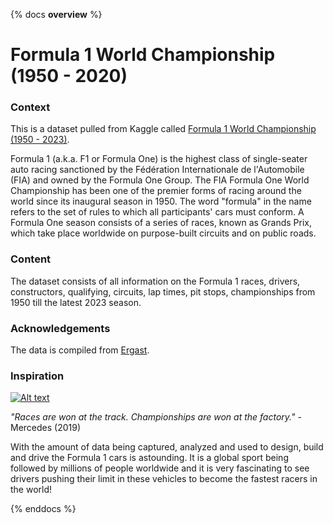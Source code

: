 {% docs __overview__ %}

# Formula 1 World Championship (1950 - 2020)

### Context
This is a dataset pulled from Kaggle called [Formula 1 World Championship (1950 - 2023)](https://www.kaggle.com/datasets/rohanrao/formula-1-world-championship-1950-2020).

Formula 1 (a.k.a. F1 or Formula One) is the highest class of single-seater auto racing sanctioned by the Fédération Internationale de l'Automobile (FIA) and owned by the Formula One Group. The FIA Formula One World Championship has been one of the premier forms of racing around the world since its inaugural season in 1950. The word "formula" in the name refers to the set of rules to which all participants' cars must conform. A Formula One season consists of a series of races, known as Grands Prix, which take place worldwide on purpose-built circuits and on public roads.

### Content
The dataset consists of all information on the Formula 1 races, drivers, constructors, qualifying, circuits, lap times, pit stops, championships from 1950 till the latest 2023 season.

### Acknowledgements
The data is compiled from [Ergast](http://ergast.com/mrd/).

### Inspiration

[![Alt text](https://images.hgmsites.net/hug/mercedes-benz_100691933_h.jpg)](https://images.hgmsites.net)

*"Races are won at the track. Championships are won at the factory."* - Mercedes (2019)

With the amount of data being captured, analyzed and used to design, build and drive the Formula 1 cars is astounding. It is a global sport being followed by millions of people worldwide and it is very fascinating to see drivers pushing their limit in these vehicles to become the fastest racers in the world!

{% enddocs %}
